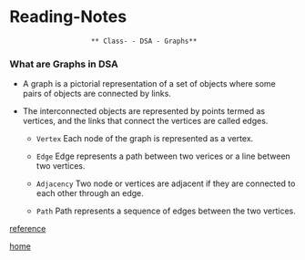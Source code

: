 # Reading-Notes

                        ** Class- - DSA - Graphs**
                        
### What are Graphs in DSA

  * A graph is a pictorial representation of a set of objects where some pairs of objects are connected by links.
  
  * The interconnected objects are represented by points termed as vertices, and the links that connect the vertices are called edges.
  
    *  `Vertex` Each node of the graph is represented as a vertex. 
    
    * `Edge` Edge represents a path between two verices or a line between two vertices.
    
    * `Adjacency`  Two node or vertices are adjacent if they are connected to each other through an edge.
    
    * `Path` Path represents a sequence of edges between the two vertices.


[reference](https://www.tutorialspoint.com/data_structures_algorithms/graph_data_structure.htm#:~:text=Graph%20Data%20Structure%201%20Vertex%20%E2%88%92%20Each%20node,sequence%20of%20edges%20between%20the%20two%20vertices.%20)

[home](https://eyob1984.github.io/reading-notes/)
